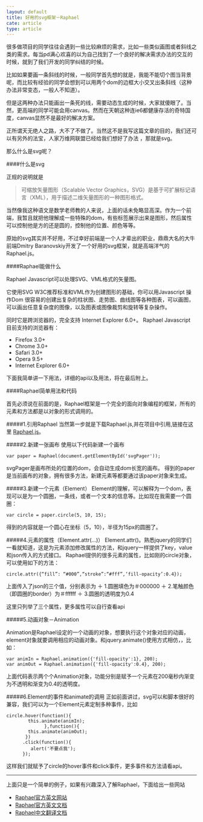 ```yaml
---
layout: default
title: 好用的svg框架－Raphael
cate: article
type: article
---
```


很多做项目的同学往往会遇到一些比较麻烦的需求，比如一些类似画图或者斜线之类的需求。每当pd满心欢喜的以为自己找到了一个良好的解决需求办法的交互的时候，就到了我们开发的同学纠结的时候。

比如如果要画一条斜线的时候，一般同学首先想的就是，我能不能切个图当背景呢，而比较有经验的同学会想到可以用两个dom的边框大小交叉出条斜线（这种办法非常变态，一般人不知道）。

但是这两种办法只能画出一条死的线，需要动态生成的时候，大家就傻眼了。当然，更高端的同学可能会用canvas。然而在天朝这种连ie6都健康存活的奇特国度，canvas显然不是最好的解决方案。

正所谓天无绝人之路，大不了不做了。当然这不是我写这篇文章的目的，我们还可以有另外的法宝，人家万维网联盟已经给我们想好了办法 ，那就是svg。

那么什么是svg呢？

<!--more-->


####什么是svg

正规的说明就是

>可缩放矢量图形（Scalable Vector Graphics，SVG）是基于可扩展标记语言（XML），用于描述二维矢量图形的一种图形格式。

当然像我这种语文是数学老师教的人来说，上面的话未免略显高深。作为一个前端，我暂且就把他理解成一些特殊的dom，有些标签展示出来是图形，然后属性可以控制他是方的还是圆的，控制他的位置、颜色等等。

原始的svg其实并不好用，不过幸好前端是一个人才辈出的职业，鼎鼎大名的大牛前端Dmitry Baranovskiy开发了一个好用的svg框架，就是高端洋气的Raphael.js。


####Raphael能做什么

Raphael Javascript可以处理SVG、VML格式的矢量图。

它使用SVG W3C推荐标准和VML作为创建图形的基础，你可以用Javascript 操作Dom 很容易的创建出复杂的柱状图、走势图、曲线图等各种图表，可以画图，可以画出任意复杂度的图像，以及图表或图像裁剪和旋转等复杂操作。

同时它是跨浏览器的，完全支持 Internet Explorer 6.0+。
Raphael Javascript 目前支持的浏览器有：
+ Firefox 3.0+
+ Chrome 3.0+
+ Safari 3.0+
+ Opera 9.5+
+ Internet Explorer 6.0+

下面我简单讲一下用法，详细的api以及用法，将在最后附上。


####Raphael简单用法和代码

首先必须说在前面的是，Raphael框架是一个完全的面向对象编程的框架，所有的元素和方法都是以对象的形式调用的。


#####1.引用Raphael
当然第一步就是下载Raphael.js,并在项目中引用,链接在这里 [Raphael.js](http://raphaeljs.com)。

#####2.新建一张画布
使用以下代码新建一个画布

	var paper = Raphael(document.getElementById('svgPager'));

svgPager是画布所处的位置的dom，会自动生成dom长宽的画布。
得到的paper是当前画布的对象，拥有很多方法，新建元素等都要通过该paper对象来生成。


#####3.新建一个元素（Element）
Element的理解，可以解释为一个dom，表现可以是为一个圆圈，一条线，或者一个文本的信息等。比如现在我需要一个圆圈：

	var circle = paper.circle(5, 10, 15);
	
得到的内容就是一个圆心在坐标（5，10），半径为15px的圆圈了。


#####4.元素的属性（Element.attr(…)）
Element.attr()。熟悉jquery的同学们一看就知道，这是为元素添加修改属性的方法，和jquery一样提供了key，value和json传入的方式接口。
Raphael提供的很多元素的属性，比如刚的circle对象，可以使用如下的方法：

	circle.attr({“fill”: “#000”,“stroke”:“#fff”,‘fill-opacity’:0.4});

上面传入了json的三个值，分别表示为
＋ 1.圆圈填色为＃000000
＋ 2.笔触颜色（即圆圈的border）为＃ffffff
＋ 3.圆圈的透明度为0.4
	
这里只列举了三个属性，更多属性可以自行查看api


#####5.动画对象－Animation

Animation是Raphael设定的一个动画的对象，想要执行这个对象对应的动画，element对象就要调用相应的动画对象。和jquery.animate()使用方式相仿，，比如：

	var animIn = Raphael.animation({'fill-opacity':1}, 200);
	var animOut = Raphael.animation({'fill-opacity':0.4}, 200);
	
上面代码表示两个个Animation对象，功能分别是赋予一个元素在200毫秒内渐变为不透明和渐变为0.4的透明度。


#####6.Element的事件和animate的调用
正如前面讲过，svg可以和脚本很好的兼容，我们可以为一个Element元素定制多种事件，比如
	
	circle.hover(function(){
			this.animate(animIn);
		          },function(){
			this.animate(animOut);
		   })
		  .click(function(){
			 alert('不要点我');
		  });

这样我们就赋予了circle的hover事件和click事件，更多事件和方法请看api。

-----------

上面只是一个简单的例子，如果有兴趣深入了解Raphael，下面给出一些网站

+ [Raphael官方英文网站](http://raphaeljs.com)
+ [Raphael官方英文文档](http://raphaeljs.com/reference.html)
+ [Raphael中文翻译文档](http://julying.com/lab/raphael-js/docs/)
